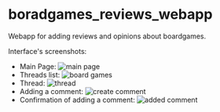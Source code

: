 # boradgames_reviews_webapp

Webapp for adding reviews and opinions about boardgames.

Interface's screenshots:

- Main Page:
  ![main page](https://github.com/kacper651/Projekt-koncowy-KN-Kredek/blob/main/readme_images/main_page.png)
- Threads list:
  ![board games](https://github.com/kacper651/Projekt-koncowy-KN-Kredek/blob/main/readme_images/board_games.png)
- Thread:
  ![thread](https://github.com/kacper651/Projekt-koncowy-KN-Kredek/blob/main/readme_images/thread.png)
- Adding a comment:
  ![create comment](https://github.com/kacper651/Projekt-koncowy-KN-Kredek/blob/main/readme_images/create_comment.png)
- Confirmation of adding a comment:
  ![added comment](https://github.com/kacper651/Projekt-koncowy-KN-Kredek/blob/main/readme_images/added_comment.png)
